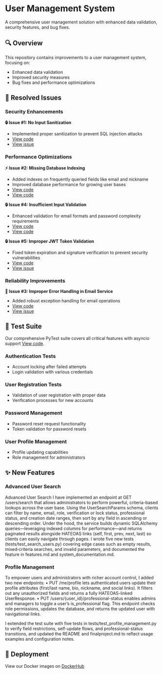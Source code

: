 # User Management System

A comprehensive user management solution with enhanced data validation, security features, and bug fixes.

## 🔍 Overview

This repository contains improvements to a user management system, focusing on:
- Enhanced data validation
- Improved security measures
- Bug fixes and performance optimizations

## 🐛 Resolved Issues

### Security Enhancements

**🔒 Issue #1: No Input Sanitization**
- Implemented proper sanitization to prevent SQL injection attacks
- [View code](https://github.com/Venkatasaikumarkethala/user_management_homework/tree/main/app/schemas/user_schemas.py)
- [View issue](https://github.com/Venkatasaikumarkethala/user_management_homework/issues/1)

### Performance Optimizations

**⚡ Issue #2: Missing Database Indexing**
- Added indexes on frequently queried fields like email and nickname
- Improved database performance for growing user bases
- [View code](https://github.com/Venkatasaikumarkethala/user_management_homework/tree/main/app/models/user_model.py)
- [View code](https://github.com/Venkatasaikumarkethala/user_management_homework/issues/3)

**🔒 Issue #4: Insufficient Input Validation**
- Enhanced validation for email formats and password complexity requirements
- [View code](https://github.com/Venkatasaikumarkethala/user_management_homework/tree/main/app/schemas/user_schemas.py)
- [View code](https://github.com/Venkatasaikumarkethala/user_management_homework/issues/4)

**🔒 Issue #5: Improper JWT Token Validation**
- Fixed token expiration and signature verification to prevent security vulnerabilities
- [View code](https://github.com/Venkatasaikumarkethala/user_management_homework/tree/main/app/services/jwt_service.py)
- [View issue](https://github.com/Venkatasaikumarkethala/user_management_homework/issues/5)


### Reliability Improvements

**📧 Issue #3: Improper Error Handling in Email Service**
- Added robust exception handling for email operations
- [View code](https://github.com/Venkatasaikumarkethala/user_management_homework/tree/main/app/services/email_service.py)
- [View issue](https://github.com/Venkatasaikumarkethala/user_management_homework/issues/3)

## 🧪 Test Suite

Our comprehensive PyTest suite covers all critical features with asyncio support [View code](https://github.com/Venkatasaikumarkethala/user_management_homework/tree/main/tests/test_api/test_users_api.py).

### Authentication Tests
- Account locking after failed attempts
- Login validation with various credentials

### User Registration Tests
- Validation of user registration with proper data
- Verification processes for new accounts

### Password Management
- Password reset request functionality
- Token validation for password resets

### User Profile Management
- Profile updating capabilities
- Role management for administrators

## ✨ New Features

### Advanced User Search
Advanced User Search
I have implemented an endpoint at GET /users/search that allows administrators to perform powerful, criteria-based lookups across the user base. Using the UserSearchParams schema, clients can filter by name, email, role, verification or lock status, professional status, and creation date ranges, then sort by any field in ascending or descending order. Under the hood, the service builds dynamic SQLAlchemy queries—leveraging indexed columns for performance—and returns paginated results alongside HATEOAS links (self, first, prev, next, last) so clients can easily navigate through pages. I wrote five new tests (tests/test_search_users.py) covering edge cases such as empty results, mixed‐criteria searches, and invalid parameters, and documented the feature in features.md and system_documentation.md.

### Profile Management
To empower users and administrators with richer account control, I added two new endpoints:
	•	PUT /me/profile lets authenticated users update their profile attributes (first/last name, bio, nickname, and social links). It filters out any unauthorized fields and returns a fully HATEOAS-linked UserResponse.
	•	PUT /users/{user_id}/professional-status enables admins and managers to toggle a user’s is_professional flag. This endpoint checks role permissions, updates the database, and returns the updated user with navigational links.

I extended the test suite with five tests in tests/test_profile_management.py to verify field restrictions, self-update flows, and professional-status transitions, and updated the README and finalproject.md to reflect usage examples and configuration notes.

## 🐳 Deployment

View our Docker images on [DockerHub](https://hub.docker.com/r/venkatasaikumar200/user_management_homework/tags)
